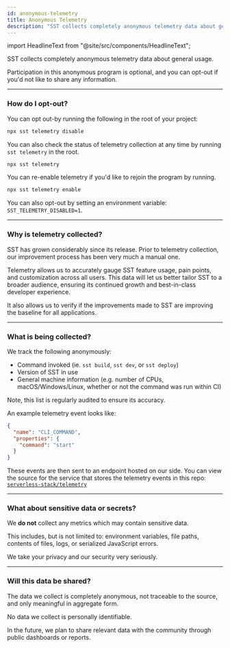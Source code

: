 ```yaml
---
id: anonymous-telemetry
title: Anonymous Telemetry
description: "SST collects completely anonymous telemetry data about general usage. You can opt-out of this program at any time."
---
```


import HeadlineText from "@site/src/components/HeadlineText";

<HeadlineText>

SST collects completely anonymous telemetry data about general usage.

</HeadlineText>

Participation in this anonymous program is optional, and you can opt-out if you'd not like to share any information.

---

### How do I opt-out?

You can opt out-by running the following in the root of your project:

```bash
npx sst telemetry disable
```

You can also check the status of telemetry collection at any time by running `sst telemetry` in the root.

```bash
npx sst telemetry
```

You can re-enable telemetry if you'd like to rejoin the program by running.

```bash
npx sst telemetry enable
```

You can also opt-out by setting an environment variable: `SST_TELEMETRY_DISABLED=1`.

---

### Why is telemetry collected?

SST has grown considerably since its release. Prior to telemetry collection, our improvement process has been very much a manual one.

Telemetry allows us to accurately gauge SST feature usage, pain points, and customization across all users. This data will let us better tailor SST to a broader audience, ensuring its continued growth and best-in-class developer experience.

It also allows us to verify if the improvements made to SST are improving the baseline for all applications.

---

### What is being collected?

We track the following anonymously:

- Command invoked (ie. `sst build`, `sst dev`, or `sst deploy`)
- Version of SST in use
- General machine information (e.g. number of CPUs, macOS/Windows/Linux, whether or not the command was run within CI)

Note, this list is regularly audited to ensure its accuracy.

An example telemetry event looks like:

```json
{
  "name": "CLI_COMMAND",
  "properties": {
    "command": "start"
  }
}
```

These events are then sent to an endpoint hosted on our side. You can view the source for the service that stores the telemetry events in this repo: [`serverless-stack/telemetry`](https://github.com/serverless-stack/telemetry)

---

### What about sensitive data or secrets?

We **do not** collect any metrics which may contain sensitive data.

This includes, but is not limited to: environment variables, file paths, contents of files, logs, or serialized JavaScript errors.

We take your privacy and our security very seriously.

---

### Will this data be shared?

The data we collect is completely anonymous, not traceable to the source, and only meaningful in aggregate form.

No data we collect is personally identifiable.

In the future, we plan to share relevant data with the community through public dashboards or reports.
